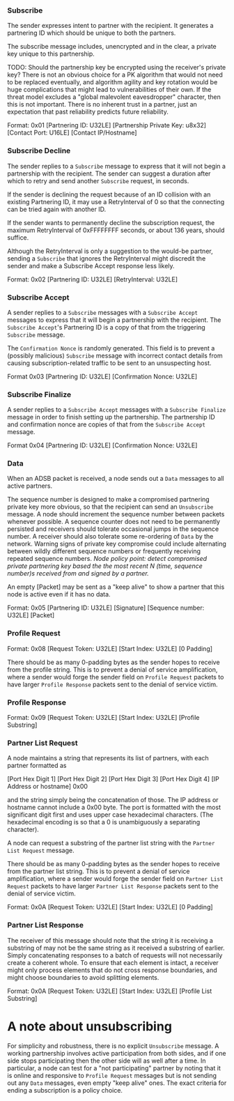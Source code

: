 ### Subscribe
The sender expresses intent to partner with the recipient. It generates a partnering ID which should be unique to both the partners.

The subscribe message includes, unencrypted and in the clear, a private key unique to this partnership.

TODO: Should the partnership key be encrypted using the receiver's private key? There is not an obvious choice for a PK algorithm that would not need to be replaced eventually, and algorithm agility and key rotation would be huge complications that might lead to vulnerabilities of their own. If the threat model excludes a "global malevolent eavesdropper" character, then this is not important. There is no inherent trust in a partner, just an expectation that past reliability predicts future reliability.



Format: 0x01 [Partnering ID: U32LE] [Partnership Private Key: u8x32] [Contact Port: U16LE] [Contact IP/Hostname]

### Subscribe Decline
The sender replies to a `Subscribe` message to express that it will not begin a partnership with the recipient. The sender can suggest a duration after which to retry and send another `Subscribe` request, in seconds. 

If the sender is declining the request because of an ID collision with an existing Partnering ID, it may use a RetryInterval of 0 so that the connecting can be tried again with another ID.

If the sender wants to permanently decline the subscription request, the maximum RetryInterval of 0xFFFFFFFF seconds, or about 136 years, should suffice.

Although the RetryInterval is only a suggestion to the would-be partner, sending a `Subscribe` that ignores the RetryInterval might discredit the sender and make a Subscribe Accept response less likely.

Format: 0x02 [Partnering ID: U32LE] [RetryInterval: U32LE]

### Subscribe Accept
A sender replies to a `Subscribe` messages with a `Subscribe Accept` messages to express that it will begin a partnership with the recipient. The `Subscribe Accept`'s Partnering ID is a copy of that from the triggering `Subscribe` message.

The `Confirmation Nonce` is randomly generated. This field is to prevent a (possibly malicious) `Subscribe` message with incorrect contact details from causing subscription-related traffic to be sent to an unsuspecting host.

Format 0x03 [Partnering ID: U32LE] [Confirmation Nonce: U32LE]

### Subscribe Finalize
A sender replies to a `Subscribe Accept` messages with a `Subscribe Finalize` message in order to finish setting up the partnership. The partnership ID and confirmation nonce are copies of that from the `Subscribe Accept` message.

Format 0x04 [Partnering ID: U32LE] [Confirmation Nonce: U32LE]

### Data
When an ADSB packet is received, a node sends out a `Data` messages to all active partners.

The sequence number is designed to make a compromised partnering private key more obvious, so that the recipient can send an `Unsubscribe` message. A node should increment the sequence number between packets whenever possible. A sequence counter does not need to be permanently persisted and receivers should tolerate occasional jumps in the sequence number. A receiver should also tolerate some re-ordering of `Data` by the network. Warning signs of private key compromise could include alternating between wildly different sequence numbers or frequently receiving repeated sequence numbers. *Node policy point: detect compromised private partnering key based the the most recent N (time, sequence number)s received from and signed by a partner.*

An empty [Packet] may be sent as a "keep alive" to show a partner that this node is active even if it has no data. 

Format: 0x05 [Partnering ID: U32LE] [Signature] [Sequence number: U32LE] [Packet]

### Profile Request
Format: 0x08 [Request Token: U32LE] [Start Index: U32LE] [0 Padding]

There should be as many 0-padding bytes as the sender hopes to receive from the profile string. This is to prevent a denial of service amplification, where a sender would forge the sender field on `Profile Request` packets to have larger `Profile Response` packets sent to the denial of service victim.

### Profile Response
Format: 0x09 [Request Token: U32LE] [Start Index: U32LE] [Profile Substring]

### Partner List Request

A node maintains a string that represents its list of partners, with each partner formatted as 

[Port Hex Digit 1] [Port Hex Digit 2] [Port Hex Digit 3] [Port Hex Digit 4] [IP Address or hostname] 0x00

and the string simply being the concatenation of those. The IP address or hostname cannot include a 0x00 byte. The port is formatted with the most significant digit first and uses upper case hexadecimal characters. (The hexadecimal encoding is so that a 0 is unambiguously a separating character).

A node can request a substring of the partner list string with the `Partner List Request` message.

There should be as many 0-padding bytes as the sender hopes to receive from the partner list string. This is to prevent a denial of service amplification, where a sender would forge the sender field on `Partner List Request` packets to have larger `Partner List Response` packets sent to the denial of service victim.


Format: 0x0A [Request Token: U32LE] [Start Index: U32LE] [0 Padding]

### Partner List Response

The receiver of this message should note that the string it is receiving a substring of may not be the same string as it received a substring of earlier. Simply concatenating responses to a batch of requests will not necessarily create a coherent whole. To ensure that each element is intact, a receiver might only process elements that do not cross response boundaries, and might choose boundaries to avoid splitting elements.

Format: 0x0A [Request Token: U32LE] [Start Index: U32LE] [Profile List Substring]

# A note about unsubscribing

For simplicity and robustness, there is no explicit `Unsubscribe` message. A working partnership involves active participation from both sides, and if one side stops participating then the other side will as well after a time. In particular, a node can test for a "not participating" partner by noting that it is online and responsive to `Profile Request` messages but is not sending out any `Data` messages, even empty "keep alive" ones. The exact criteria for ending a subscription is a policy choice.


